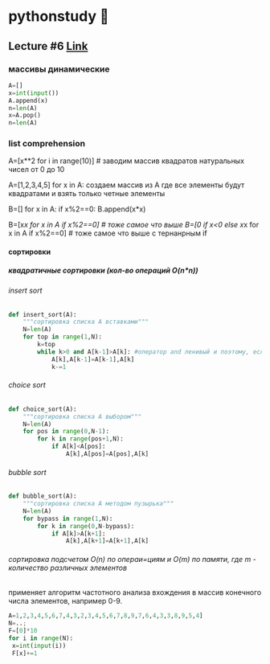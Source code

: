 # pythonstudy :memo:
## Lecture #6 [Link](https://www.youtube.com/watch?v=NLq7nB9bV0M)
### массивы динамические
```python
A=[]
x=int(input())
A.append(x)
n=len(A)
x=A.pop()
n=len(A)
```
### list comprehension
A=[x**2 for i in range(10)] # заводим массив квадратов натуральных чисел от 0 до 10

A=[1,2,3,4,5]
for x in A:
создаем массив из А где все элементы будут квадратами и взять только четные элементы

B=[]
for x in A:
 if x%2==0:
  B.append(x*x)

B=[x*x for x in A if x%2==0] # тоже самое что выше
B=[0 if x<0 else x*x for x in A if x%2==0] # тоже самое что выше с тернанрным if

#### сортировки
##### квадратичные сортировки (кол-во операций O(n*n))
###### insert sort
```python
def insert_sort(A):
    """сортировка списка А вставками"""
    N=len(A)
    for top in range(1,N):
        k=top
        while k>0 and A[k-1]>A[k]: #оператор and ленивый и поэтому, если k=0, то вторую часть питон вычислять не будет и не произойдет выхода за границы массива
            A[k],A[k-1]=A[k-1],A[k]
            k-=1
```
###### choice sort
```python
def choice_sort(A):
    """сортировка списка А выбором"""
    N=len(A)
    for pos in range(0,N-1):
        for k in range(pos+1,N):
            if A[k]<A[pos]:
                A[k],A[pos]=A[pos],A[k]
```
###### bubble sort
```python
def bubble_sort(A):
    """сортировка списка А методом пузырька"""
    N=len(A)
    for bypass in range(1,N):
        for k in range(0,N-bypass):
            if A[k]>A[k+1]:
                A[k],A[k+1]=A[k+1],A[k]
```
###### сортировка подсчетом O(n) по операи=циям и O(m) по памяти, где m - количество различных элементов
применяет алгоритм частотного анализа вхождения в массив конечного числа элементов, например 0-9.
```python
A=1,2,3,4,5,6,7,4,3,2,3,4,5,6,7,8,9,7,6,4,3,3,8,9,5,4]
N=..;
F=[0]*10
for i in range(N):
 x=int(input(i))
 F[x]+=1
```
